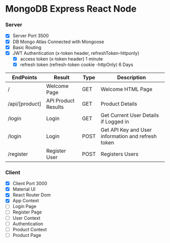 # MongoDB Express React Node

### Server

- [x] Server Port 3500
- [x] DB Mongo Atlas Connected with Mongoose
- [x] Basic Routing
- [x] JWT Authentication (x-token header, refreshToken-httponly)
  - [x] access token (x-token header) 1 minute
  - [x] refresh token (refresh-token cookie -httpOnly) 6 Days

| EndPoints      | Result              | Type | Description                                        |
| -------------- | ------------------- | ---- | -------------------------------------------------- |
| /              | Welcome Page        | GET  | Welcome HTML Page                                  |
| /api/[product] | API Product Results | GET  | Product Details                                    |
| /login         | Login               | GET  | Get Current User Details if Logged in              |
| /login         | Login               | POST | Get API Key and User information and refresh token |
| /register      | Register User       | POST | Registers Users                                    |

### Client

- [x] Client Port 3000
- [x] Material UI
- [x] React Router Dom
- [x] App Context
- [ ] Login Page
- [ ] Register Page
- [ ] User Context
- [ ] Authentication
- [ ] Product Context
- [ ] Product Page

